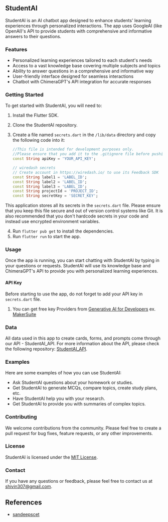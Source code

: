 ## StudentAI

StudentAI is an AI chatbot app designed to enhance students' learning experiences through personalized interactions. The app uses GoogleAI (like OpenAI)'s API to provide students with comprehensive and informative answers to their questions.

### Features

* Personalized learning experiences tailored to each student's needs
* Access to a vast knowledge base covering multiple subjects and topics
* Ability to answer questions in a comprehensive and informative way
* User-friendly interface designed for seamless interactions
* Chatbot with ChimeraGPT's API integration for accurate responses

### Getting Started

To get started with StudentAI, you will need to:

1. Install the Flutter SDK.
2. Clone the StudentAI repository.
3. Create a file named `secrets.dart` in the `/lib/data` directory and copy the following code into it:

    ```dart
    //This file is intended for development purposes only.
	//Please ensure that you add it to the .gitignore file before pushing your source code anywhere.
    const String apiKey = 'YOUR_API_KEY';
	
    // wiredash secrets
    // Create account in https://wiredash.io/ to use its Feedback SDK
    const String label1 = 'LABEL_ID';
    const String label2 = 'LABEL_ID';
    const String label3 = 'LABEL_ID';
    const String projectId = 'PROJECT_ID';
    const String secretKey = 'SECRET_KEY';
    ```

 This application stores all its secrets in the `secrets.dart` file. Please ensure that you keep this file secure and out of version control systems like Git. It is also recommended that you don't hardcode secrets in your code and instead use encrypted environment variables.

4. Run `flutter pub get` to install the dependencies.
5. Run `flutter run` to start the app.

### Usage

Once the app is running, you can start chatting with StudentAI by typing in your questions or requests. StudentAI will use its knowledge base and ChimeraGPT's API to provide you with personalized learning experiences.

#### API Key
Before starting to use the app, do not forget to add your API key in  `secrets.dart` file.

1. You can get free key Providers from [Generative AI for Developers](https://developers.generativeai.google/#)
   ex. [MakerSuite](https://makersuite.google.com/app/apikey)

### Data
All data used in this app to create cards, forms, and prompts come through our API - StudentAI_API. 
For more information about the API, please check the following repository: [StudentAI_API](https://github.com/Avadhkumar-geek/StudentAI_API).

### Examples

Here are some examples of how you can use StudentAI:

* Ask StudentAI questions about your homework or studies.
* Get StudentAI to generate MCQs, compare topics, create study plans, etc.
* Have StudentAI help you with your research.
* Get StudentAI to provide you with summaries of complex topics.

### Contributing

We welcome contributions from the community. Please feel free to create a pull request for bug fixes, feature requests, or any other improvements.

### License

StudentAI is licensed under the [MIT License](LICENSE).

### Contact

If you have any questions or feedback, please feel free to contact us at <shivin307@gmail.com>.

## References

* [sandeepscet](https://github.com/sandeepscet/prompt-apps)
